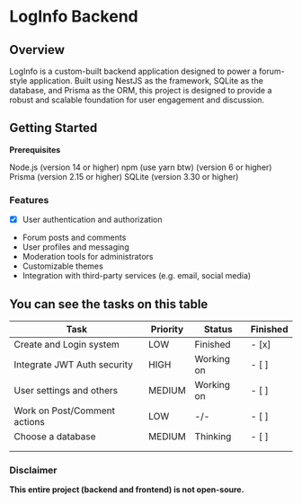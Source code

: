 # LogInfo Backend

## Overview

LogInfo is a custom-built backend application designed to power a forum-style application. Built using NestJS as the framework, SQLite as the database, and Prisma as the ORM, this project is designed to provide a robust and scalable foundation for user engagement and discussion.

## Getting Started

**Prerequisites**

Node.js (version 14 or higher)
npm (use yarn btw) (version 6 or higher)
Prisma (version 2.15 or higher)
SQLite (version 3.30 or higher)

### Features

- [x] User authentication and authorization
- Forum posts and comments
- User profiles and messaging
- Moderation tools for administrators
- Customizable themes
- Integration with third-party services (e.g. email, social media)

## You can see the tasks on this table

| Task                         | Priority | Status     | Finished |
|------------------------------|----------|------------|----------|
| Create and Login system      | LOW      | Finished   | - [x]    |
| Integrate JWT Auth security  | HIGH     | Working on | - [ ]    |
| User settings and others     | MEDIUM   | Working on | - [ ]    |
| Work on Post/Comment actions | LOW      | -/-        | - [ ]    |
| Choose a database            | MEDIUM   | Thinking   | - [ ]    |
|                              |          |            |          |
|                              |          |            |          |

### Disclaimer
**This entire project (backend and frontend) is not open-soure.**
